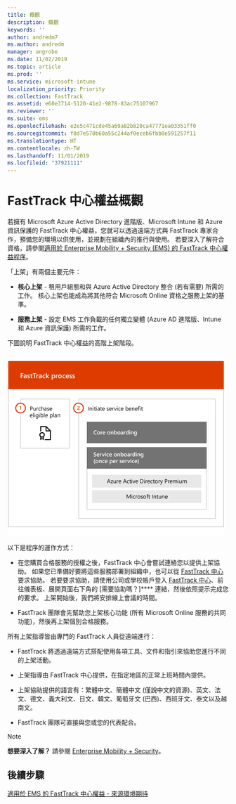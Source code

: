 ```yaml
---
title: 概觀
description: 概觀
keywords: ''
author: andredm7
ms.author: andredm
manager: angrobe
ms.date: 11/02/2019
ms.topic: article
ms.prod: ''
ms.service: microsoft-intune
localization_priority: Priority
ms.collection: FastTrack
ms.assetid: e60e3714-5120-41e2-9878-83ac75107967
ms.reviewer: ''
ms.suite: ems
ms.openlocfilehash: e2e5c471cde45a69a82b820ca47771ea03351ff0
ms.sourcegitcommit: f8d7e570b60a55c244af0eceb6fbb0e591257f11
ms.translationtype: HT
ms.contentlocale: zh-TW
ms.lasthandoff: 11/01/2019
ms.locfileid: "37921111"
---
```

# <a name="fasttrack-center-benefit-overview"></a>FastTrack 中心權益概觀

若擁有 Microsoft Azure Active Directory 進階版、Microsoft Intune 和 Azure 資訊保護的 FastTrack 中心權益，您就可以透過遠端方式與 FastTrack 專家合作，預備您的環境以供使用，並規劃在組織內的推行與使用。 若要深入了解符合資格，請參閱[適用於 Enterprise Mobility + Security (EMS) 的 FastTrack 中心權益程序](EMS-fasttrack-process.md)。

「上架」有兩個主要元件：

-   **核心上架** - 租用戶組態和與 Azure Active Directory 整合 (若有需要) 所需的工作。 核心上架也能成為將其他符合 Microsoft Online 資格之服務上架的基準。

-   **服務上架** - 設定 EMS 工作負載的任何獨立變體 (Azure AD 進階版、Intune 和 Azure 資訊保護) 所需的工作。

下圖說明 FastTrack 中心權益的高階上架階段。

![使用 FastTrack 中心權益的高階上架階段](./media/ft-onboarding-process.png)

以下是程序的運作方式：

- 在您購買合格服務的授權之後，FastTrack 中心會嘗試連絡您以提供上架協助。 如果您已準備好要將這些服務部署到組織中，也可以從 [FastTrack 中心](https://go.microsoft.com/fwlink/?linkid=780698)要求協助。 若要要求協助，請使用公司或學校帳戶登入 [FastTrack 中心](https://go.microsoft.com/fwlink/?linkid=780698)、前往儀表板、展開頁面右下角的 [需要協助嗎？]**** 連結，然後依照提示完成您的要求。 上架開始後，我們將安排線上會議的時間。

-   FastTrack 團隊會先幫助您上架核心功能 (所有 Microsoft Online 服務的共同功能)，然後再上架個別合格服務。

所有上架指導皆由專門的 FastTrack 人員從遠端進行：

-   FastTrack 將透過遠端方式搭配使用各項工具、文件和指引來協助您進行不同的上架活動。

-   上架指導由 FastTrack 中心提供，在指定地區的正常上班時間內提供。

-   上架協助提供的語言有：繁體中文、簡體中文 (僅說中文的資源)、英文、法文、德文、義大利文、日文、韓文、葡萄牙文 (巴西)、西班牙文、泰文以及越南文。

-   FastTrack 團隊可直接與您或您的代表配合。

> [!NOTE]
> **想要深入了解？** 請參閱 [Enterprise Mobility + Security](https://www.microsoft.com/cloud-platform/enterprise-mobility)。

## <a name="next-steps"></a>後續步驟

[適用於 EMS 的 FastTrack 中心權益 - 來源環境期待](EMS-source-environment-expectations.md)
